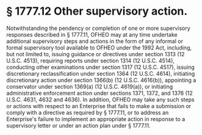 # § 1777.12   Other supervisory action.

Notwithstanding the pendency or completion of one or more supervisory responses described in § 1777.11, OFHEO may at any time undertake additional supervisory steps and actions in the form of any informal or formal supervisory tool available to OFHEO under the 1992 Act, including, but not limited to, issuing guidance or directives under section 1313 (12 U.S.C. 4513), requiring reports under section 1314 (12 U.S.C. 4514), conducting other examinations under section 1317 (12 U.S.C. 4517), issuing discretionary reclassification under section 1364 (12 U.S.C. 4614), initiating discretionary action under section 1366(b) (12 U.S.C. 4616(b)), appointing a conservator under section 1369(a) (12 U.S.C. 4619(a)), or initiating administrative enforcement action under sections 1371, 1372, and 1376 (12 U.S.C. 4631, 4632 and 4636). In addition, OFHEO may take any such steps or actions with respect to an Enterprise that fails to make a submission or comply with a directive as required by § 1777.11, or to address an Enterprise's failure to implement an appropriate action in response to a supervisory letter or under an action plan under § 1777.11.




